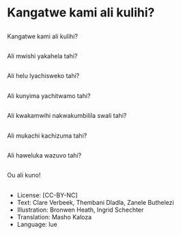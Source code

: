 # Kangatwe kami ali kulihi?

##
Kangatwe kami ali kulihi?

##
Ali mwishi yakahela tahi?

##
Ali helu lyachisweko tahi?

##
Ali kunyima yachitwamo tahi?

##
Ali kwakamwihi nakwakumbilila swali tahi?

##
Ali mukachi kachizuma tahi?

##
Ali haweluka wazuvo tahi?

##
Ou ali kuno!

##
* License: [CC-BY-NC]
* Text: Clare Verbeek, Thembani Dladla, Zanele Buthelezi
* Illustration: Bronwen Heath, Ingrid Schechter
* Translation: Masho Kaloza
* Language: lue

